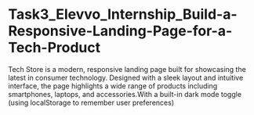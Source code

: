 # Task3_Elevvo_Internship_Build-a-Responsive-Landing-Page-for-a-Tech-Product
Tech Store is a modern, responsive landing page built for showcasing the latest in consumer technology. Designed with a sleek layout and intuitive interface, the page highlights a wide range of products including smartphones, laptops, and accessories.With a built-in dark mode toggle (using localStorage to remember user preferences)
